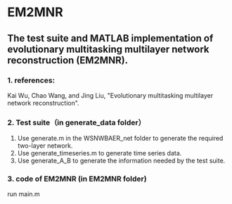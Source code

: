 # EM2MNR
## The test suite and MATLAB implementation of evolutionary multitasking multilayer network reconstruction (EM2MNR).

### 1. references:

Kai Wu, Chao Wang, and Jing Liu, "Evolutionary multitasking  multilayer network reconstruction".

### 2. Test suite（in generate_data folder）

1. Use generate.m in the WSNWBAER_net folder to generate the required two-layer network.
2. Use generate_timeseries.m to generate time series data.
3. Use generate_A_B to generate the information needed by the test suite.

### 3. code of EM2MNR (in EM2MNR folder)

run main.m


